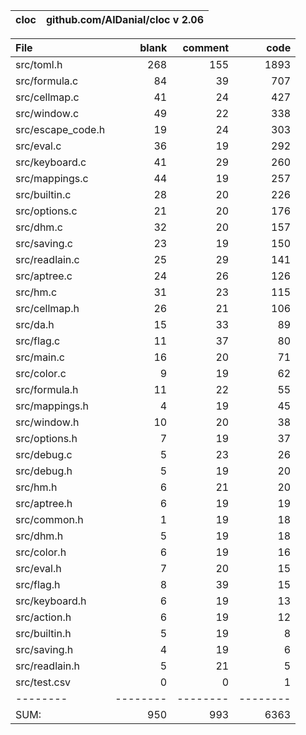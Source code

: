 cloc|github.com/AlDanial/cloc v 2.06
--- | ---

File|blank|comment|code
:-------|-------:|-------:|-------:
src/toml.h|268|155|1893
src/formula.c|84|39|707
src/cellmap.c|41|24|427
src/window.c|49|22|338
src/escape_code.h|19|24|303
src/eval.c|36|19|292
src/keyboard.c|41|29|260
src/mappings.c|44|19|257
src/builtin.c|28|20|226
src/options.c|21|20|176
src/dhm.c|32|20|157
src/saving.c|23|19|150
src/readlain.c|25|29|141
src/aptree.c|24|26|126
src/hm.c|31|23|115
src/cellmap.h|26|21|106
src/da.h|15|33|89
src/flag.c|11|37|80
src/main.c|16|20|71
src/color.c|9|19|62
src/formula.h|11|22|55
src/mappings.h|4|19|45
src/window.h|10|20|38
src/options.h|7|19|37
src/debug.c|5|23|26
src/debug.h|5|19|20
src/hm.h|6|21|20
src/aptree.h|6|19|19
src/common.h|1|19|18
src/dhm.h|5|19|18
src/color.h|6|19|16
src/eval.h|7|20|15
src/flag.h|8|39|15
src/keyboard.h|6|19|13
src/action.h|6|19|12
src/builtin.h|5|19|8
src/saving.h|4|19|6
src/readlain.h|5|21|5
src/test.csv|0|0|1
--------|--------|--------|--------
SUM:|950|993|6363
